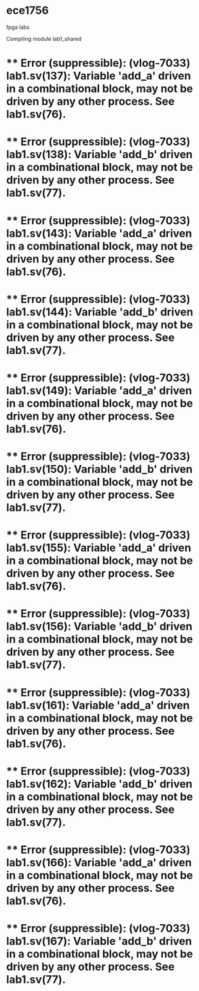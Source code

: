 # ece1756
fpga labs

 Compiling module lab1_shared
# ** Error (suppressible): (vlog-7033) lab1.sv(137): Variable 'add_a' driven in a combinational block, may not be driven by any other process. See lab1.sv(76).
# ** Error (suppressible): (vlog-7033) lab1.sv(138): Variable 'add_b' driven in a combinational block, may not be driven by any other process. See lab1.sv(77).
# ** Error (suppressible): (vlog-7033) lab1.sv(143): Variable 'add_a' driven in a combinational block, may not be driven by any other process. See lab1.sv(76).
# ** Error (suppressible): (vlog-7033) lab1.sv(144): Variable 'add_b' driven in a combinational block, may not be driven by any other process. See lab1.sv(77).
# ** Error (suppressible): (vlog-7033) lab1.sv(149): Variable 'add_a' driven in a combinational block, may not be driven by any other process. See lab1.sv(76).
# ** Error (suppressible): (vlog-7033) lab1.sv(150): Variable 'add_b' driven in a combinational block, may not be driven by any other process. See lab1.sv(77).
# ** Error (suppressible): (vlog-7033) lab1.sv(155): Variable 'add_a' driven in a combinational block, may not be driven by any other process. See lab1.sv(76).
# ** Error (suppressible): (vlog-7033) lab1.sv(156): Variable 'add_b' driven in a combinational block, may not be driven by any other process. See lab1.sv(77).
# ** Error (suppressible): (vlog-7033) lab1.sv(161): Variable 'add_a' driven in a combinational block, may not be driven by any other process. See lab1.sv(76).
# ** Error (suppressible): (vlog-7033) lab1.sv(162): Variable 'add_b' driven in a combinational block, may not be driven by any other process. See lab1.sv(77).
# ** Error (suppressible): (vlog-7033) lab1.sv(166): Variable 'add_a' driven in a combinational block, may not be driven by any other process. See lab1.sv(76).
# ** Error (suppressible): (vlog-7033) lab1.sv(167): Variable 'add_b' driven in a combinational block, may not be driven by any other process. See lab1.sv(77).

